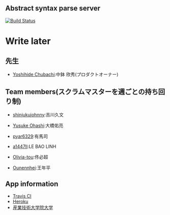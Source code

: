 Abstract syntax parse server
-------------------------------

[![Build Status](https://travis-ci.org/AIIT-2015PBL-TeamPractice/as_backend.svg?branch=master)](https://travis-ci.org/AIIT-2015PBL-TeamPractice/as_backend)

# Write later
先生
---------------
- [Yoshihide Chubachi](https://github.com/ychubachi):中鉢 欣秀(プロダクトオーナー)

Team members(スクラムマスターを週ごとの持ち回り制)
---------------
- [shinjukujohnny](https://github.com/shinjukujohnny):吉川久文

- [Yusuke Ohashi](https://github.com/yuchan):大橋佑亮

- [pyar6329](https://github.com/pyar6329):有馬司

- [a1447ll](https://github.com/a1447ll):LE BAO LINH

- [Olivia-tou](https://github.com/Olivia-tou):佟必超

- [Ounennhei](https://github.com/Ounennhei):王年平

App information
---------------
- [Travis CI](https://travis-ci.org/AIIT-2015PBL-TeamPractice/as_backend)
- [Heroku]()
- [産業技術大学院大学](http://aiit.ac.jp/)